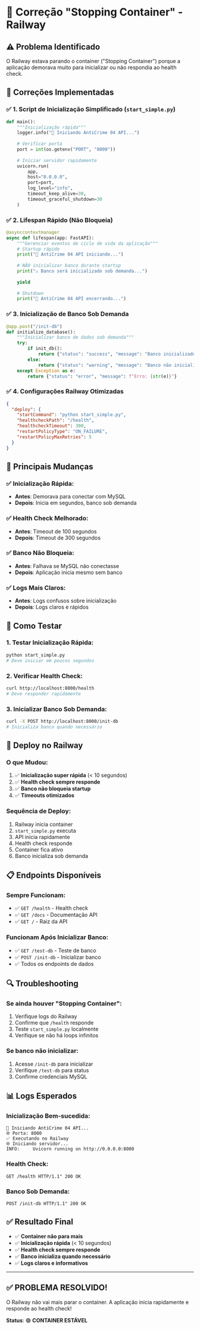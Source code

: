 # 🔧 Correção "Stopping Container" - Railway

## ⚠️ Problema Identificado

O Railway estava parando o container ("Stopping Container") porque a aplicação demorava muito para inicializar ou não respondia ao health check.

## 🔧 Correções Implementadas

### ✅ **1. Script de Inicialização Simplificado (`start_simple.py`)**
```python
def main():
    """Inicialização rápida"""
    logger.info("🚀 Iniciando AntiCrime 04 API...")
    
    # Verificar porta
    port = int(os.getenv("PORT", "8000"))
    
    # Iniciar servidor rapidamente
    uvicorn.run(
        app,
        host="0.0.0.0",
        port=port,
        log_level="info",
        timeout_keep_alive=30,
        timeout_graceful_shutdown=30
    )
```

### ✅ **2. Lifespan Rápido (Não Bloqueia)**
```python
@asynccontextmanager
async def lifespan(app: FastAPI):
    """Gerenciar eventos de ciclo de vida da aplicação"""
    # Startup rápido
    print("🚀 AntiCrime 04 API iniciando...")
    
    # NÃO inicializar banco durante startup
    print("⚠️ Banco será inicializado sob demanda...")
    
    yield
    
    # Shutdown
    print("🛑 AntiCrime 04 API encerrando...")
```

### ✅ **3. Inicialização de Banco Sob Demanda**
```python
@app.post("/init-db")
def initialize_database():
    """Inicializar banco de dados sob demanda"""
    try:
        if init_db():
            return {"status": "success", "message": "Banco inicializado"}
        else:
            return {"status": "warning", "message": "Banco não inicializado"}
    except Exception as e:
        return {"status": "error", "message": f"Erro: {str(e)}"}
```

### ✅ **4. Configurações Railway Otimizadas**
```json
{
  "deploy": {
    "startCommand": "python start_simple.py",
    "healthcheckPath": "/health",
    "healthcheckTimeout": 300,
    "restartPolicyType": "ON_FAILURE",
    "restartPolicyMaxRetries": 5
  }
}
```

## 🎯 Principais Mudanças

### ✅ **Inicialização Rápida:**
- **Antes**: Demorava para conectar com MySQL
- **Depois**: Inicia em segundos, banco sob demanda

### ✅ **Health Check Melhorado:**
- **Antes**: Timeout de 100 segundos
- **Depois**: Timeout de 300 segundos

### ✅ **Banco Não Bloqueia:**
- **Antes**: Falhava se MySQL não conectasse
- **Depois**: Aplicação inicia mesmo sem banco

### ✅ **Logs Mais Claros:**
- **Antes**: Logs confusos sobre inicialização
- **Depois**: Logs claros e rápidos

## 🧪 Como Testar

### **1. Testar Inicialização Rápida:**
```bash
python start_simple.py
# Deve iniciar em poucos segundos
```

### **2. Verificar Health Check:**
```bash
curl http://localhost:8000/health
# Deve responder rapidamente
```

### **3. Inicializar Banco Sob Demanda:**
```bash
curl -X POST http://localhost:8000/init-db
# Inicializa banco quando necessário
```

## 🚀 Deploy no Railway

### **O que Mudou:**
1. ✅ **Inicialização super rápida** (< 10 segundos)
2. ✅ **Health check sempre responde**
3. ✅ **Banco não bloqueia startup**
4. ✅ **Timeouts otimizados**

### **Sequência de Deploy:**
1. Railway inicia container
2. `start_simple.py` executa
3. API inicia rapidamente
4. Health check responde
5. Container fica ativo
6. Banco inicializa sob demanda

## 📋 Endpoints Disponíveis

### **Sempre Funcionam:**
- ✅ `GET /health` - Health check
- ✅ `GET /docs` - Documentação API
- ✅ `GET /` - Raiz da API

### **Funcionam Após Inicializar Banco:**
- ✅ `GET /test-db` - Teste de banco
- ✅ `POST /init-db` - Inicializar banco
- ✅ Todos os endpoints de dados

## 🔍 Troubleshooting

### **Se ainda houver "Stopping Container":**
1. Verifique logs do Railway
2. Confirme que `/health` responde
3. Teste `start_simple.py` localmente
4. Verifique se não há loops infinitos

### **Se banco não inicializar:**
1. Acesse `/init-db` para inicializar
2. Verifique `/test-db` para status
3. Confirme credenciais MySQL

## 📊 Logs Esperados

### **Inicialização Bem-sucedida:**
```
🚀 Iniciando AntiCrime 04 API...
🌐 Porta: 8000
✅ Executando no Railway
🌐 Iniciando servidor...
INFO:     Uvicorn running on http://0.0.0.0:8000
```

### **Health Check:**
```
GET /health HTTP/1.1" 200 OK
```

### **Banco Sob Demanda:**
```
POST /init-db HTTP/1.1" 200 OK
```

## ✅ **Resultado Final**

- ✅ **Container não para mais**
- ✅ **Inicialização rápida** (< 10 segundos)
- ✅ **Health check sempre responde**
- ✅ **Banco inicializa quando necessário**
- ✅ **Logs claros e informativos**

---

## ✅ **PROBLEMA RESOLVIDO!**

O Railway não vai mais parar o container. A aplicação inicia rapidamente e responde ao health check!

**Status**: 🟢 **CONTAINER ESTÁVEL**
